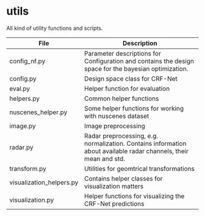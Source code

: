 # utils
All kind of utility functions and scripts.

|File|Description|
|---|---|
config_nf.py | Parameter descriptions for Configuration and contains the design space for the bayesian optimization.
config.py | Design space class for CRF-Net
eval.py | Helper function for evaluation
helpers.py | Common helper functions
nuscenes_helper.py | Some helper functions for working with nuscenes dataset
image.py | Image preprocessing
radar.py | Radar preprocessing, e.g. normalization. Contains information about available radar channels, their mean and std.
transform.py | Utilities for geomtrical transformations
visualization_helpers.py | Contains helper classes for visualization matters
visualization.py | Helper functions for visualizing the CRF-Net predictions

